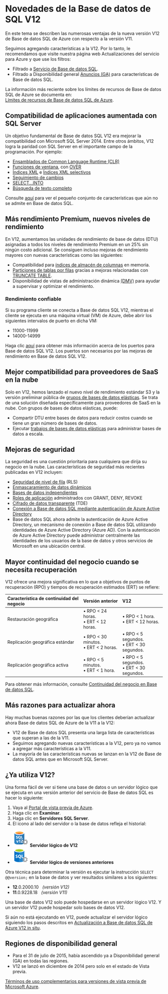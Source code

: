 <properties 
	pageTitle="Novedades de Base de datos SQL V12 | Microsoft Azure" 
	description="Describe cuáles son las ventajas que van a obtener los sistemas empresariales que están utilizando Base de datos SQL de Azure en la nube al actualizarse a la versión V12 ahora." 
	services="sql-database" 
	documentationCenter="" 
	authors="MightyPen" 
	manager="jeffreyg" 
	editor=""/>


<tags 
	ms.service="sql-database" 
	ms.workload="data-management" 
	ms.tgt_pltfrm="na" 
	ms.devlang="na" 
	ms.topic="get-started-article" 
	ms.date="09/15/2015" 
	ms.author="genemi"/>


# Novedades de la Base de datos de SQL V12


En este tema se describen las numerosas ventajas de la nueva versión V12 de Base de datos SQL de Azure con respecto a la versión V11.


Seguimos agregando características a la V12. Por lo tanto, le recomendamos que visite nuestra página web Actualizaciones del servicio para Azure y que use los filtros:


- Filtrado a [Servicio de Base de datos SQL](http://azure.microsoft.com/updates/?service=sql-database).
- Filtrado a Disponibilidad general [Anuncios (GA)](http://azure.microsoft.com/updates/?service=sql-database&update-type=general-availability) para características de Base de datos SQL.


La información más reciente sobre los límites de recursos de Base de datos SQL de Azure se documenta en:<br/>[Límites de recursos de Base de datos SQL de Azure](sql-database-resource-limits.md).


## Compatibilidad de aplicaciones aumentada con SQL Server


Un objetivo fundamental de Base de datos SQL V12 era mejorar la compatibilidad con Microsoft SQL Server 2014. Entre otros ámbitos, V12 logra la paridad con SQL Server en el importante campo de la programación. Por ejemplo:


- [Ensamblados de Common Language Runtime (CLR)](http://msdn.microsoft.com/library/ms189524.aspx)
- [Funciones de ventana](http://msdn.microsoft.com/library/bb934097.aspx), con [OVER](http://msdn.microsoft.com/library/ms189461.aspx) 
- [Índices XML](http://msdn.microsoft.com/library/bb934097.aspx) e [Índices XML selectivos](http://msdn.microsoft.com/library/jj670104.aspx)
- [Seguimiento de cambios](http://msdn.microsoft.com/library/bb933875.aspx)
- [SELECT...INTO](http://msdn.microsoft.com/library/ms188029.aspx)
- [Búsqueda de texto completo](http://msdn.microsoft.com/library/ms142571.aspx)


Consulte [aquí](http://msdn.microsoft.com/library/azure/ee336281.aspx) para ver el pequeño conjunto de características que aún no se admite en Base de datos SQL.


## Más rendimiento Premium, nuevos niveles de rendimiento


En V12, aumentamos las unidades de rendimiento de base de datos (DTU) asignadas a todos los niveles de rendimiento Premium en un 25% sin ningún costo adicional. Se consiguen incluso mejoras de rendimiento mayores con nuevas características como las siguientes:


- Compatibilidad para [índices de almacén de columnas](http://msdn.microsoft.com/library/gg492153.aspx) en memoria.
- [Particiones de tablas por filas](http://msdn.microsoft.com/library/ms187802.aspx) gracias a mejoras relacionadas con [TRUNCATE TABLE](http://msdn.microsoft.com/library/ms177570.aspx).
- Disponibilidad de vistas de administración dinámica [(DMV)](http://msdn.microsoft.com/library/ms188754.aspx) para ayudar a supervisar y optimizar el rendimiento.


### Rendimiento confiable


Si su programa cliente se conecta a Base de datos SQL V12, mientras el cliente se ejecuta en una máquina virtual (VM) de Azure, debe abrir los siguientes intervalos de puerto en dicha VM:

- 11000-11999
- 14000-14999


Haga clic [aquí](sql-database-develop-direct-route-ports-adonet-v12.md) para obtener más información acerca de los puertos para Base de datos SQL V12. Los puertos son necesarios por las mejoras de rendimiento en Base de datos SQL V12.


## Mejor compatibilidad para proveedores de SaaS en la nube


Solo en V12, hemos lanzado el nuevo nivel de rendimiento estándar S3 y la versión preliminar pública de [grupos de bases de datos elásticas](sql-database-elastic-pool.md). Se trata de una solución diseñada específicamente para proveedores de SaaS en la nube. Con grupos de bases de datos elásticas, puede:


- Compartir DTU entre bases de datos para reducir costos cuando se tiene un gran número de bases de datos.
- Ejecutar [trabajos de bases de datos elásticas](sql-database-elastic-jobs-overview.md) para administrar bases de datos a escala.


## Mejoras de seguridad


La seguridad es una cuestión prioritaria para cualquiera que dirija su negocio en la nube. Las características de seguridad más recientes publicadas en V12 incluyen:


- [Seguridad de nivel de fila](http://msdn.microsoft.com/library/dn765131.aspx) (RLS)
- [Enmascaramiento de datos dinámicos](sql-database-dynamic-data-masking-get-started.md)
- [Bases de datos independientes](http://msdn.microsoft.com/library/azure/ff394108.aspx)
- [Roles de aplicación](http://msdn.microsoft.com/library/ms190998.aspx) administrados con GRANT, DENY, REVOKE
- [Cifrado de datos transparente](http://msdn.microsoft.com/library/0bf7e8ff-1416-4923-9c4c-49341e208c62.aspx) (TDE)
- [Conexión a Base de datos SQL mediante autenticación de Azure Active Directory](sql-database-aad-authentication.md)
 - Base de datos SQL ahora admite la autenticación de Azure Active Directory, un mecanismo de conexión a Base de datos SQL utilizando identidades de Azure Active Directory (Azure AD). Con la autenticación de Azure Active Directory puede administrar centralmente las identidades de los usuarios de la base de datos y otros servicios de Microsoft en una ubicación central.


## Mayor continuidad del negocio cuando se necesita recuperación


V12 ofrece una mejora significativa en lo que a objetivos de puntos de recuperación (RPO) y tiempos de recuperación estimados (ERT) se refiere:


| Característica de continuidad del negocio | Versión anterior | V12 |
| :-- | :-- | :-- |
| Restauración geográfica | • RPO < 24 horas.<br/>• ERT < 12 horas. | • RPO < 1 hora.<br/>• ERT < 12 horas. |
| Replicación geográfica estándar | • RPO < 30 minutos.<br/>• ERT < 2 horas. | • RPO < 5 segundos.<br/>• ERT < 30 segundos. |
| Replicación geográfica activa | • RPO < 5 minutos.<br/>• ERT < 1 hora. | • RPO < 5 segundos.<br/>• ERT < 30 segundos. |


Para obtener más información, consulte [Continuidad del negocio en Base de datos SQL](http://msdn.microsoft.com/library/azure/hh852669.aspx).


## Más razones para actualizar ahora


Hay muchas buenas razones por las que los clientes deberían actualizar ahora Base de datos SQL de Azure de la V11 a la V12:


- V12 de Base de datos SQL presenta una larga lista de características que superan a las de la V11.
- Seguimos agregando nuevas características a la V12, pero ya no vamos a agregar más características a la V11.
- La mayoría de las características nuevas se lanzan en la V12 de Base de datos SQL antes que en Microsoft SQL Server.


## ¿Ya utiliza V12?


Una forma fácil de ver si tiene una base de datos o un servidor lógico que se ejecuta en una versión anterior del servicio de Base de datos SQL es hacer lo siguiente:


1. Vaya al [Portal de vista previa de Azure](http://portal.azure.com/).
2. Haga clic en **Examinar**.
3. Haga clic en **Servidores SQL Server**.
4. El icono al lado del servidor o la base de datos refleja el historial:
 - ![Icono para un servidor v12](./media/sql-database-v12-whats-new/v12_icon.png) **Servidor lógico de V12**
 - ![Icono para un servidor de una versión anterior](./media/sql-database-v12-whats-new/earlier_icon.png) **Servidor lógico de versiones anteriores**


Otra técnica para determinar la versión es ejecutar la instrucción `SELECT @@version;` en la base de datos y ver resultados similares a los siguientes:


- **12**.0.2000.10 &nbsp; *(versión V12)*
- **11**.0.9228.18 &nbsp; *(versión V11)*


Una base de datos V12 solo puede hospedarse en un servidor lógico V12. Y un servidor V12 puede hospedar solo bases de datos V12.


Si aún no está ejecutando en V12, puede actualizar el servidor lógico siguiendo los pasos descritos en [Actualización a Base de datos SQL de Azure V12 in situ](sql-database-v12-upgrade.md).


## <a name="V12AzureSqlDbPreviewGaTable"></a> Regiones de disponibilidad general


- Para el 31 de julio de 2015, había ascendido ya a Disponibilidad general (GA) en todas las regiones.
- V12 se lanzó en diciembre de 2014 pero solo en el estado de Vista previa.

[Términos de uso complementarios para versiones de vista previa de Microsoft Azure](http://azure.microsoft.com/support/legal/preview-supplemental-terms/).

<!---HONumber=Oct15_HO3-->